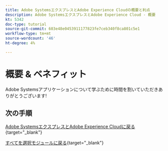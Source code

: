 ```yaml
---
title: Adobe SystemsエクスプレスとAdobe Experience Cloudの概要と利点
description: Adobe SystemsエクスプレスとAdobe Experience Cloud - 概要
kt: 5342
doc-type: tutorial
source-git-commit: 603e48e0453911177823fe7ceb340f8ca801c5e1
workflow-type: tm+mt
source-wordcount: '46'
ht-degree: 4%

---
```


# 概要 &amp; ベネフィット

Adobe Systemsアプリケーションについて学ぶために時間を割いていただきありがとうございます!

## 次の手順

[Adobe SystemsエクスプレスとAdobe Experience Cloudに戻る](./express.md){target="_blank"}

[すべてを選択モジュールに戻る](./../../../overview.md){target="_blank"}
